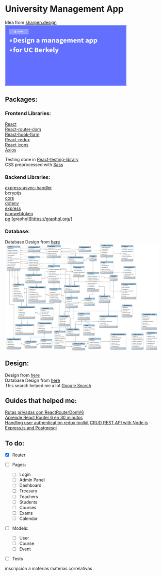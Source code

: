 # University Management App

Idea from [sharpen.design](sharpen.design)  
<img src="./Idea.png" width="400" height="200" alt="Idea from sharpen.design">


## Packages:

### Frontend Libraries:  

[React](https://github.com/facebook/react)    
[React-router-dom](https://github.com/remix-run/react-router)  
[React-hook-form](https://react-hook-form.com/get-started/)  
[React-redux](https://react-redux.js.org/)  
[React icons](https://react-icons.github.io/react-icons/search?q=admi)  
[Axios](https://axios-http.com/)

Testing done in [React-testing-library](https://testing-library.com/docs/react-testing-library/intro/)  
CSS preprocessed with [Sass](https://sass-lang.com/)  

### Backend Libraries:

[express-async-handler](https://github.com/Abazhenov/express-async-handler)  
[bcryptjs](https://github.com/dcodeIO/bcrypt.js)  
[cors](https://github.com/expressjs/cors)  
[dotenv](https://github.com/motdotla/dotenv)  
[express](https://expressjs.com/es/)  
[jsonwebtoken](https://www.npmjs.com/package/jsonwebtoken)  
[pg](https://github.com/brianc/node-postgres)
[graphql][https://graphql.org/]

### Database:

Database Design from [here](https://www.onomastics.kz/uploads/books/abai-qunanbaevnbXtk.pdf)  
<img src="./RDB design.png" alt="Made by Shelley Bhatnagar" style="display: block; margin: 0 auto;">


## Design:

Design from [here](https://www.sideprojectors.com/project/13673/university-management-systemadminteacherstudent)  
Database Design from [here](https://www.onomastics.kz/uploads/books/abai-qunanbaevnbXtk.pdf)  
This search helped me a lot [Google Search](https://www.google.com/search?q=university+management+system+project&rlz=1C1ONGR_esAR1016AR1016&tbm=isch&sxsrf=AJOqlzUqROKRm6YsvZcQxqxf31gGDIwkaw:1677037853003&source=lnms&sa=X&ved=2ahUKEwjx7YLsnKj9AhW2rJUCHRzgDzUQ_AUoAnoECAoQBA&biw=2560&bih=937&dpr=1#imgrc=iwxUAxrO9jYy9M)  

## Guides that helped me:  

[Rutas privadas con ReactRouterDomV6](https://www.youtube.com/watch?v=tqc8n3odVp0)  
[Aprende React Router 6 en 30 minutos](https://www.youtube.com/watch?v=JNhhdkCuyog)  
[Handling user authentication redux toolkit](https://blog.logrocket.com/handling-user-authentication-redux-toolkit/#prerequisites)
[CRUD REST API with Node.js Express.js and Postgresql](https://blog.logrocket.com/crud-rest-api-node-js-express-postgresql/)


## To do: 

- [X] Router  
- [ ] Pages:  
    - [ ] Login      
    - [ ] Admin Panel    
    - [ ] Dashboard  
    - [ ] Treasury    
    - [ ] Teachers  
    - [ ] Students  
    - [ ] Courses  
    - [ ] Exams  
    - [ ] Calendar  
- [ ] Models:
    - [ ] User    
    - [ ] Course   
    - [ ] Event    
- [ ] Tests  



inscripción a materias
materias correlativas
